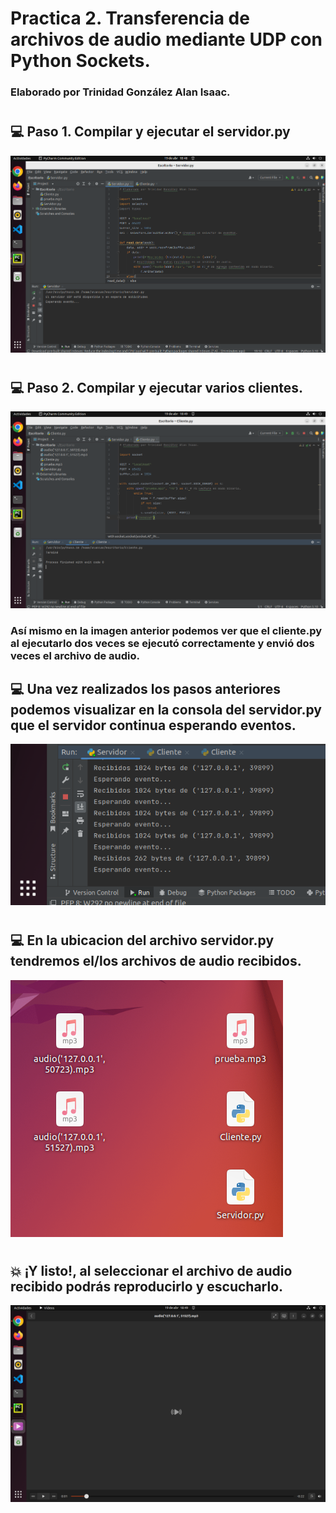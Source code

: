 # Practica 2. Transferencia de archivos de audio mediante UDP con Python Sockets.
### Elaborado por Trinidad González Alan Isaac.
#
## :computer: Paso 1. Compilar y ejecutar el servidor.py
![Captura de pantalla de la compilación y ejecución del archivo servidor.py](https://github.com/AlanX-Lan/Practica-2-Transferencia-de-archivos-de-audio-mediante-UDP-con-Python-Sockets/blob/main/Screenshots/Screenshot1.png)
#
## :computer: Paso 2. Compilar y ejecutar varios clientes.
![Captura de pantalla de la compilación y ejecución del archivo cliente.py](https://github.com/AlanX-Lan/Practica-2-Transferencia-de-archivos-de-audio-mediante-UDP-con-Python-Sockets/blob/main/Screenshots/Screenshot2.png)
### Así mismo en la imagen anterior podemos ver que el cliente.py al ejecutarlo dos veces se ejecutó correctamente y envió dos veces el archivo de audio.
## :computer: Una vez realizados los pasos anteriores podemos visualizar en la consola del servidor.py que el servidor continua esperando eventos.
![Captura de pantalla de la consola del archivo servidor.py](https://github.com/AlanX-Lan/Practica-2-Transferencia-de-archivos-de-audio-mediante-UDP-con-Python-Sockets/blob/main/Screenshots/Screenshot3.png)
#
## :computer: En la ubicacion del archivo servidor.py tendremos el/los archivos de audio recibidos.
![Captura de pantalla del archivo de audio recibido.](https://github.com/AlanX-Lan/Practica-2-Transferencia-de-archivos-de-audio-mediante-UDP-con-Python-Sockets/blob/main/Screenshots/Screenshot4.png)
#
## :boom: ¡Y listo!, al seleccionar el archivo de audio recibido podrás reproducirlo y escucharlo.
![Captura de pantalla del archivo de audio recibido.](https://github.com/AlanX-Lan/Practica-2-Transferencia-de-archivos-de-audio-mediante-UDP-con-Python-Sockets/blob/main/Screenshots/Screenshot5.png)
